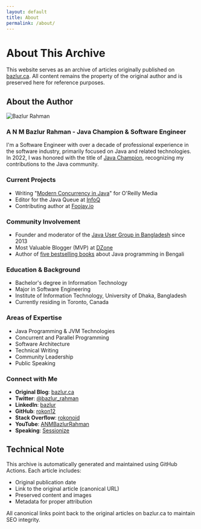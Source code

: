 ```yaml
---
layout: default
title: About
permalink: /about/
---
```


# About This Archive

This website serves as an archive of articles originally published on [bazlur.ca](https://bazlur.ca). All content remains the property of the original author and is preserved here for reference purposes.

## About the Author

![Bazlur Rahman](https://github.com/rokon12/rokon12/assets/429073/f2f6e775-2692-4db8-9491-3a91acdcaff4)

### A N M Bazlur Rahman - Java Champion & Software Engineer

I'm a Software Engineer with over a decade of professional experience in the software industry, primarily focused on Java and related technologies. In 2022, I was honored with the title of [Java Champion](https://twitter.com/Java_Champions/status/1523728715368509440), recognizing my contributions to the Java community.

### Current Projects

- Writing "[Modern Concurrency in Java](https://learning.oreilly.com/library/view/modern-concurrency-in/9781098165406/)" for O'Reilly Media
- Editor for the Java Queue at [InfoQ](https://www.infoq.com/profile/A-N-M-Bazlur-Rahman/)
- Contributing author at [Foojay.io](https://foojay.io/today/author/bazlur-rahman/)

### Community Involvement

- Founder and moderator of the [Java User Group in Bangladesh](https://jugbd.org/) since 2013
- Most Valuable Blogger (MVP) at [DZone](https://dzone.com/users/1298119/bazlur_rahman.html)
- Author of [five bestselling books](https://www.rokomari.com/book/author/47860/a-n-m-bazlur-rahman) about Java programming in Bengali

### Education & Background

- Bachelor's degree in Information Technology
- Major in Software Engineering
- Institute of Information Technology, University of Dhaka, Bangladesh
- Currently residing in Toronto, Canada

### Areas of Expertise

- Java Programming & JVM Technologies
- Concurrent and Parallel Programming
- Software Architecture
- Technical Writing
- Community Leadership
- Public Speaking

### Connect with Me

- **Original Blog**: [bazlur.ca](https://bazlur.ca)
- **Twitter**: [@bazlur_rahman](https://twitter.com/bazlur_rahman/)
- **LinkedIn**: [bazlur](https://www.linkedin.com/in/bazlur)
- **GitHub**: [rokon12](https://github.com/rokon12)
- **Stack Overflow**: [rokonoid](https://stackoverflow.com/users/893197/rokonoid)
- **YouTube**: [ANMBazlurRahman](https://www.youtube.com/c/ANMBazlurRahman)
- **Speaking**: [Sessionize](https://sessionize.com/bazlur/)

## Technical Note

This archive is automatically generated and maintained using GitHub Actions. Each article includes:
- Original publication date
- Link to the original article (canonical URL)
- Preserved content and images
- Metadata for proper attribution

All canonical links point back to the original articles on bazlur.ca to maintain SEO integrity.